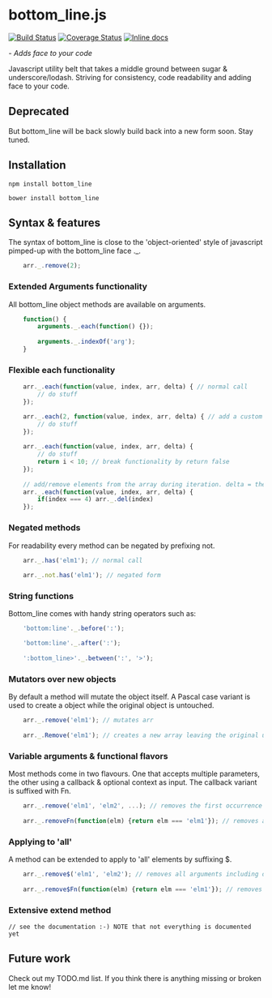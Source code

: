 # bottom_line.js
[![Build Status](https://travis-ci.org/unnoon/bottom_line.svg?branch=dev)](http://inch-ci.org/github/unnoon/bottom_line)
[![Coverage Status](https://coveralls.io/repos/github/unnoon/bottom_line/badge.svg?branch=dev)](https://coveralls.io/github/unnoon/bottom_line?branch=dev)
[![Inline docs](http://inch-ci.org/github/unnoon/bottom_line.svg?branch=dev)](http://inch-ci.org/github/unnoon/bottom_line)

_- Adds face to your code_

Javascript utility belt that takes a middle ground between sugar & underscore/lodash. Striving for consistency, code readability and adding face to your code.

## Deprecated

But bottom_line will be back slowly build back into a new form soon. Stay tuned.

## Installation

    npm install bottom_line
     
    bower install bottom_line

## Syntax & features

The syntax of bottom\_line is close to the 'object-oriented' style of javascript pimped-up with the bottom\_line face .\_.
```javascript
    arr._.remove(2);
```
### Extended Arguments functionality 

All bottom_line object methods are available on arguments.
```javascript
    function() {
        arguments._.each(function() {});       
           
        arguments._.indexOf('arg');   
    }       
```
### Flexible each functionality
```javascript
    arr._.each(function(value, index, arr, delta) { // normal call
        // do stuff
    }); 

    arr._.each(2, function(value, index, arr, delta) { // add a custom step
        // do stuff    
    }); 
    
    arr._.each(function(value, index, arr, delta) {
        // do stuff
        return i < 10; // break functionality by return false
    });  
    
    // add/remove elements from the array during iteration. delta = the difference in length
    arr._.each(function(value, index, arr, delta) {  
        if(index === 4) arr._.del(index)
    });  
```    
### Negated methods

For readability every method can be negated by prefixing not.
```javascript
    arr._.has('elm1'); // normal call
    
    arr._.not.has('elm1'); // negated form
```        
### String functions

Bottom_line comes with handy string operators such as:
```javascript
    'bottom:line'._.before(':');

    'bottom:line'._.after(':');
    
    ':bottom_line>'._.between(':', '>');    
```        
### Mutators over new objects

By default a method will mutate the object itself. A Pascal case variant is used to create a object while the original object is untouched.
```javascript
    arr._.remove('elm1'); // mutates arr  
          
    arr._.Remove('elm1'); // creates a new array leaving the original untouched          
```
### Variable arguments & functional flavors

Most methods come in two flavours. One that accepts multiple parameters, the other using a callback & optional context as input. The callback variant is suffixed with Fn.
```javascript
    arr._.remove('elm1', 'elm2', ...); // removes the first occurrence for each parameter
    
    arr._.removeFn(function(elm) {return elm === 'elm1'}); // removes an element matched by the function
```
### Applying to 'all'

A method can be extended to apply to 'all' elements by suffixing $.
```javascript
    arr._.remove$('elm1', 'elm2'); // removes all arguments including duplicates
    
    arr._.remove$Fn(function(elm) {return elm === 'elm1'}); // removes all elements matched by the function
```
### Extensive extend method

    // see the documentation :-) NOTE that not everything is documented yet    

## Future work

Check out my TODO.md list.
If you think there is anything missing or broken let me know!
